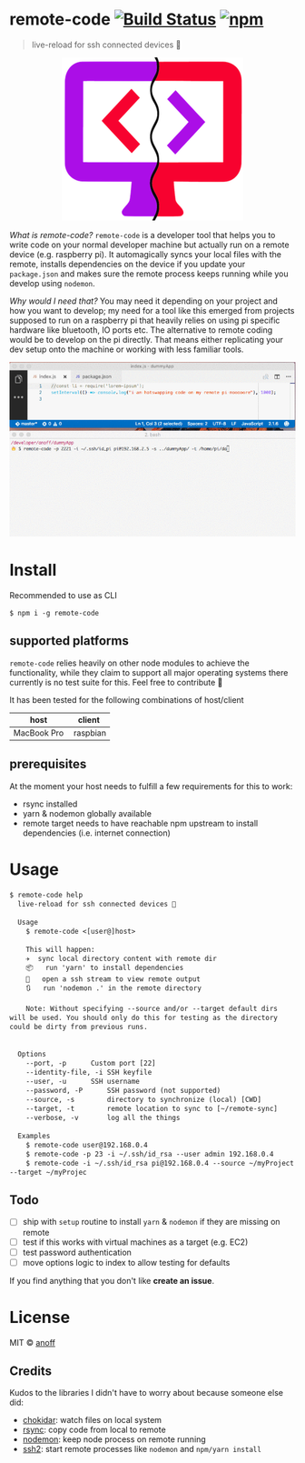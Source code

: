 remote-code [![Build Status](https://travis-ci.org/anoff/remote-code.svg?branch=master)](https://travis-ci.org/anoff/remote-code) [![npm](https://img.shields.io/npm/v/remote-code.svg)]()
===

> live-reload for ssh connected devices 🐪

<p align="center">
  <img src="https://github.com/anoff/remote-code/raw/master/logo.png"/>
</p>

_What is remote-code?_
`remote-code` is a developer tool that helps you to write code on your normal developer machine but actually run on a remote device (e.g. raspberry pi). It automagically syncs your local files with the remote, installs dependencies on the device if you update your `package.json` and makes sure the remote process keeps running while you develop using `nodemon`.

_Why would I need that?_
You may need it depending on your project and how you want to develop; my need for a tool like this emerged from projects supposed to run on a raspberry pi that heavily relies on using pi specific hardware like bluetooth, IO ports etc.
The alternative to remote coding would be to develop on the pi directly. That means either replicating your dev setup onto the machine or working with less familiar tools.

<p align="center">
  <img src="https://github.com/anoff/remote-code/raw/master/demo.gif"/>
</p>

# Install

Recommended to use as CLI

```
$ npm i -g remote-code
```

## supported platforms

`remote-code` relies heavily on other node modules to achieve the functionality, while they claim to support all major operating systems there currently is no test suite for this. Feel free to contribute 🐳

It has been tested for the following combinations of host/client

| host | client |
|------|--------|
| MacBook Pro | raspbian |

## prerequisites

At the moment your host needs to fulfill a few requirements for this to work:
* rsync installed
* yarn & nodemon globally available
* remote target needs to have reachable npm upstream to install dependencies (i.e. internet connection)

# Usage

```
$ remote-code help
  live-reload for ssh connected devices 🐪

  Usage
  	$ remote-code <[user@]host>

  	This will happen:
  	✈️	sync local directory content with remote dir
  	📦	run 'yarn' to install dependencies
  	👀	open a ssh stream to view remote output
  	🔃	run 'nodemon .' in the remote directory

  	Note: Without specifying --source and/or --target default dirs will be used. You should only do this for testing as the directory could be dirty from previous runs.


  Options
  	--port, -p		Custom port [22]
  	--identity-file, -i	SSH keyfile
  	--user, -u		SSH username
  	--password, -P		SSH password (not supported)
  	--source, -s 		directory to synchronize (local) [CWD]
  	--target, -t 		remote location to sync to [~/remote-sync]
  	--verbose, -v 		log all the things

  Examples
  	$ remote-code user@192.168.0.4
  	$ remote-code -p 23 -i ~/.ssh/id_rsa --user admin 192.168.0.4
  	$ remote-code -i ~/.ssh/id_rsa pi@192.168.0.4 --source ~/myProject --target ~/myProjec
```

## Todo
* [ ] ship with `setup` routine to install `yarn` & `nodemon` if they are missing on remote
* [ ] test if this works with virtual machines as a target (e.g. EC2)
* [ ] test password authentication
* [ ] move options logic to index to allow testing for defaults

If you find anything that you don't like **create an issue**.

# License

MIT © [anoff](http://anoff.io)

## Credits

Kudos to the libraries I didn't have to worry about because someone else did:
* [chokidar](https://github.com/paulmillr/chokidar): watch files on local system
* [rsync](https://github.com/mattijs/node-rsync): copy code from local to remote
* [nodemon](https://github.com/remy/nodemon): keep node process on remote running
* [ssh2](https://github.com/mscdex/ssh2): start remote processes like `nodemon` and `npm/yarn install`
